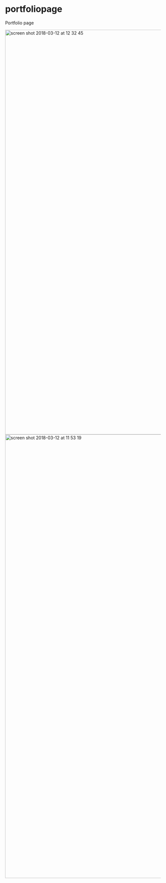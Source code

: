 # portfoliopage
Portfolio page

<img width="1309" alt="screen shot 2018-03-12 at 12 32 45" src="https://user-images.githubusercontent.com/35608280/37282294-30db5bbc-25f4-11e8-9cbc-43527fe9a775.png">



<img width="1435" alt="screen shot 2018-03-12 at 11 53 19" src="https://user-images.githubusercontent.com/35608280/37282295-320e1b78-25f4-11e8-93e5-7517b5c9e82c.png">

